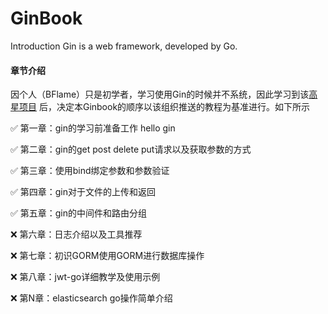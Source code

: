 # GinBook

Introduction Gin is a web framework, developed by Go.

#### 章节介绍

因个人（BFlame）只是初学者，学习使用Gin的时候并不系统，因此学习到该[高星项目](https://github.com/flipped-aurora/gin-vue-admin) 后，决定本Ginbook的顺序以该组织推送的教程为基准进行。如下所示

✅ 第一章：gin的学习前准备工作 hello gin

✅ 第二章：gin的get post delete put请求以及获取参数的方式

✅ 第三章：使用bind绑定参数和参数验证

✅ 第四章：gin对于文件的上传和返回

✅ 第五章：gin的中间件和路由分组

❌ 第六章：日志介绍以及工具推荐

❌ 第七章：初识GORM使用GORM进行数据库操作

❌ 第八章：jwt-go详细教学及使用示例

❌ 第N章：elasticsearch go操作简单介绍
